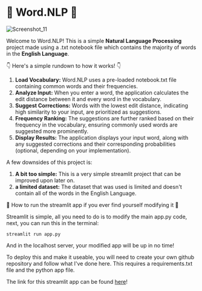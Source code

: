 # 🚀 Word.NLP 🚀

![Screenshot_11](https://github.com/ArmandFS/word.nlp/assets/68105213/5cab35ed-3f53-4dde-bdcc-63e56c0fcd33)

Welcome to Word.NLP! This is a simple **Natural Language Processing** project made using a .txt notebook file which contains the majority of words in the **English Language**.

👇 Here's a simple rundown to how it works! 👇

1. **Load Vocabulary:** Word.NLP uses a pre-loaded notebook.txt file containing common words and their frequencies.
2. **Analyze Input:** When you enter a word, the application calculates the edit distance between it and every word in the vocabulary.
3. **Suggest Corrections:** Words with the lowest edit distance, indicating high similarity to your input, are prioritized as suggestions.
4. **Frequency Ranking:** The suggestions are further ranked based on their frequency in the vocabulary, ensuring commonly used words are suggested more prominently.
5. **Display Results:** The application displays your input word, along with any suggested corrections and their corresponding probabilities (optional, depending on your implementation).

A few downsides of this project is:
1. **A bit too simple:** This is a very simple streamlit project that can be improved upon later on.
2. **a limited dataset:** The dataset that was used is limited and doesn't contain all of the words in the English Language.


🚀 How to run the streamlit app if you ever find yourself modifying it 🚀

Streamlit is simple, all you need to do is to modify the main app.py code, next, you can run this in the terminal:

```
streamlit run app.py
```

And in the localhost server, your modified app will be up in no time!

To deploy this and make it useable, you will need to create your own github repository and follow what I've done here. This requires a requirements.txt file and the python app file.

The link for this streamlit app can be found [here](https://keyboard-auto-nlp-fpxbvtbyje6ibht3s5czkl.streamlit.app/)! 
